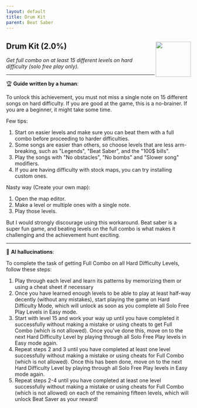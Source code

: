 ```yaml
---
layout: default
title: Drum Kit
parent: Beat Saber
---
```


## Drum Kit (2.0%) <img align="right" src="https://cdn.cloudflare.steamstatic.com/steamcommunity/public/images/apps/620980/92f2c0d8d6a634a572ea8a277abcc670651f60cb.jpg" width="96" height="96">

_Get full combo on at least 15 different levels on hard difficulty (solo free play only)._

---

:trophy: **Guide written by a human**:

To unlock this achievement, you must not miss a single note on 15 different songs on hard difficulty. If you are good at the game, this is a no-brainer. If you are a beginner, it might take some time.

Few tips:
1. Start on easier levels and make sure you can beat them with a full combo before proceeding to harder difficulties.
2. Some songs are easier than others, so choose levels that are less arm-breaking, such as "Legends", "Beat Saber", and the "100$ bills".
3. Play the songs with "No obstacles", "No bombs" and "Slower song" modifiers.
4. If you are having difficulty with stock maps, you can try installing custom ones.

Nasty way (Create your own map):
1. Open the map editor.
2. Make a level or multiple ones with a single note.
3. Play those levels.

But I would strongly discourage using this workaround. Beat saber is a super fun game, and beating levels on the full combo is what makes it challenging and the achievement hunt exciting.

---

:robot: **AI hallucinations**:

To complete the task of getting Full Combo on all Hard Difficulty Levels, follow these steps:
1. Play through each level and learn its patterns by memorizing them or using a cheat sheet if necessary 
2. Once you have learned enough levels to be able to play at least half-way decently (without any mistakes), start playing the game on Hard Difficulty Mode, which will unlock as soon as you complete all Solo Free Play Levels in Easy mode.
3. Start with level 15 and work your way up until you have completed it successfully without making a mistake or using cheats to get Full Combo (which is not allowed). Once you've done this, move on to the next Hard Difficulty Level by playing through all Solo Free Play levels in Easy mode again.
4. Repeat steps 2 and 3 until you have completed at least one level successfully without making a mistake or using cheats for Full Combo (which is not allowed). Once this has been done, move on to the next Hard Difficulty Level by playing through all Solo Free Play levels in Easy mode again.
5. Repeat steps 2-4 until you have completed at least one level successfully without making a mistake or using cheats for Full Combo (which is not allowed) on each of the remaining fifteen levels, which will unlock Beat Saver as your reward!
